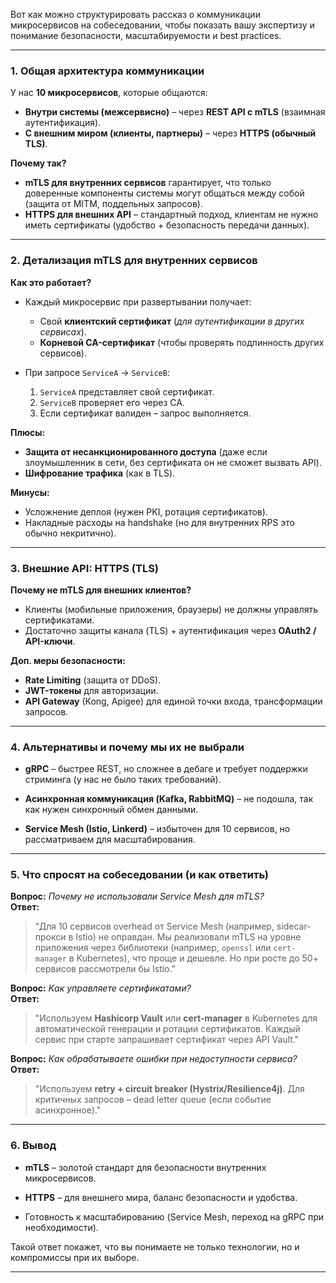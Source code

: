 Вот как можно структурировать рассказ о коммуникации микросервисов на собеседовании, чтобы показать вашу экспертизу и понимание безопасности, масштабируемости и best practices.

---
### **1. Общая архитектура коммуникации**

У нас **10 микросервисов**, которые общаются:
- **Внутри системы (межсервисно)** – через **REST API с mTLS** (взаимная аутентификация).    
- **С внешним миром (клиенты, партнеры)** – через **HTTPS (обычный TLS)**.    

**Почему так?**
- **mTLS для внутренних сервисов** гарантирует, что только доверенные компоненты системы могут общаться между собой (защита от MITM, поддельных запросов).    
- **HTTPS для внешних API** – стандартный подход, клиентам не нужно иметь сертификаты (удобство + безопасность передачи данных).    

---
### **2. Детализация mTLS для внутренних сервисов**

**Как это работает?**
- Каждый микросервис при развертывании получает:    
    - Свой **клиентский сертификат** (*для аутентификации в других сервисах*).        
    - **Корневой CA-сертификат** (чтобы проверять подлинность других сервисов).
    
- При запросе `ServiceA` → `ServiceB`:    
    1. `ServiceA` представляет свой сертификат.        
    2. `ServiceB` проверяет его через CA.        
    3. Если сертификат валиден – запрос выполняется.        

**Плюсы:**
- **Защита от несанкционированного доступа** (даже если злоумышленник в сети, без сертификата он не сможет вызвать API).    
- **Шифрование трафика** (как в TLS).    

**Минусы:**
- Усложнение деплоя (нужен PKI, ротация сертификатов).    
- Накладные расходы на handshake (но для внутренних RPS это обычно некритично).    
---
### **3. Внешние API: HTTPS (TLS)**

**Почему не mTLS для внешних клиентов?**
- Клиенты (мобильные приложения, браузеры) не должны управлять сертификатами.  
- Достаточно защиты канала (TLS) + аутентификация через **OAuth2 / API-ключи**.  

**Доп. меры безопасности:**  
- **Rate Limiting** (защита от DDoS).      
- **JWT-токены** для авторизации.      
- **API Gateway** (Kong, Apigee) для единой точки входа, трансформации запросов.      

---
### **4. Альтернативы и почему мы их не выбрали**

- **gRPC** – быстрее REST, но сложнее в дебаге и требует поддержки стриминга (у нас не было таких требований).
    
- **Асинхронная коммуникация (Kafka, RabbitMQ)** – не подошла, так как нужен синхронный обмен данными.
    
- **Service Mesh (Istio, Linkerd)** – избыточен для 10 сервисов, но рассматриваем для масштабирования.
    

---
### **5. Что спросят на собеседовании (и как ответить)**

**Вопрос:** _Почему не использовали Service Mesh для mTLS?_  
**Ответ:**

> "Для 10 сервисов overhead от Service Mesh (например, sidecar-прокси в Istio) не оправдан. Мы реализовали mTLS на уровне приложения через библиотеки (например, `openssl` или `cert-manager` в Kubernetes), что проще и дешевле. Но при росте до 50+ сервисов рассмотрели бы Istio."

**Вопрос:** _Как управляете сертификатами?_  
**Ответ:**

> "Используем **Hashicorp Vault** или **cert-manager** в Kubernetes для автоматической генерации и ротации сертификатов. Каждый сервис при старте запрашивает сертификат через API Vault."

**Вопрос:** _Как обрабатываете ошибки при недоступности сервиса?_  
**Ответ:**

> "Используем **retry + circuit breaker (Hystrix/Resilience4j)**. Для критичных запросов – dead letter queue (если событие асинхронное)."

---
### **6. Вывод**

- **mTLS** – золотой стандарт для безопасности внутренних микросервисов.
    
- **HTTPS** – для внешнего мира, баланс безопасности и удобства.
    
- Готовность к масштабированию (Service Mesh, переход на gRPC при необходимости).
    

Такой ответ покажет, что вы понимаете не только технологии, но и компромиссы при их выборе.

---
